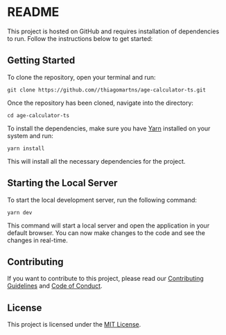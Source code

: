 # README

This project is hosted on GitHub and requires installation of dependencies to run. Follow the instructions below to get started:

## Getting Started

To clone the repository, open your terminal and run:

```
git clone https://github.com//thiagomartns/age-calculator-ts.git
```

Once the repository has been cloned, navigate into the directory:

```
cd age-calculator-ts
```

To install the dependencies, make sure you have [Yarn](https://yarnpkg.com/) installed on your system and run:

```
yarn install
```

This will install all the necessary dependencies for the project.

## Starting the Local Server

To start the local development server, run the following command:

```
yarn dev
```

This command will start a local server and open the application in your default browser. You can now make changes to the code and see the changes in real-time.

## Contributing

If you want to contribute to this project, please read our [Contributing Guidelines](CONTRIBUTING.md) and [Code of Conduct](CODE_OF_CONDUCT.md).

## License

This project is licensed under the [MIT License](LICENSE).
